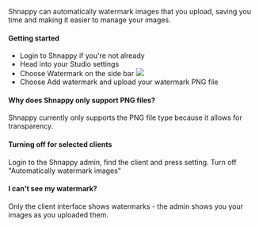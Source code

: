 Shnappy can automatically watermark images that you upload, saving you time and making it easier to manage your images.

#### Getting started

* Login to Shnappy if you're not already
* Head into your Studio settings
* Choose Watermark on the side bar <img src="%image_url%/branding/watermarks/shot1.png">
* Choose Add watermark and upload your watermark PNG file

#### Why does Shnappy only support PNG files?

Shnappy currently only supports the PNG file type because it allows for transparency.

#### Turning off for selected clients

Login to the Shnappy admin, find the client and press setting. Turn off "Automatically watermark images"

#### I can't see my watermark?

Only the client interface shows watermarks - the admin shows you your images as you uploaded them.
